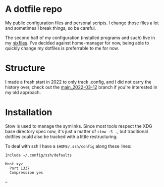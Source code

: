 # A dotfile repo

My public configuration files and personal scripts. I change those files a lot
and sometimes I break things, so be careful.

The second half of my configuration (installed programs and such) live in my
[nixfiles](https://github.com/poxar/nixfiles). I've decided against
home-manager for now, being able to quickly change my dotfiles is preferrable
to me for now.

# Structure

I made a fresh start in 2022 to only track .config, and I did not carry the
history over, check out the
[main_2022-03-12](https://github.com/poxar/dotfiles/tree/main_2022-03-12)
branch if you're interested in my old approach.

# Installation

Stow is used to manage the symlinks. Since most tools respect the XDG base
directory spec now, it's just a matter of `stow -S .`, but traditional dotfiles
could also be tracked with a little restructuring.

To deal with ssh I have a `$HOME/.ssh/config` along these lines:

```
Include ~/.config/ssh/defaults

Host xyz
  Port 1337
  Compression yes

…
```
